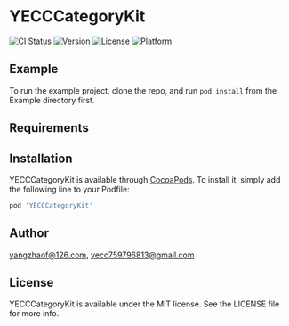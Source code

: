 # YECCCategoryKit

[![CI Status](https://img.shields.io/travis/yangzhaof@126.com/YECCCategoryKit.svg?style=flat)](https://travis-ci.org/yangzhaof@126.com/YECCCategoryKit)
[![Version](https://img.shields.io/cocoapods/v/YECCCategoryKit.svg?style=flat)](https://cocoapods.org/pods/YECCCategoryKit)
[![License](https://img.shields.io/cocoapods/l/YECCCategoryKit.svg?style=flat)](https://cocoapods.org/pods/YECCCategoryKit)
[![Platform](https://img.shields.io/cocoapods/p/YECCCategoryKit.svg?style=flat)](https://cocoapods.org/pods/YECCCategoryKit)

## Example

To run the example project, clone the repo, and run `pod install` from the Example directory first.

## Requirements

## Installation

YECCCategoryKit is available through [CocoaPods](https://cocoapods.org). To install
it, simply add the following line to your Podfile:

```ruby
pod 'YECCCategoryKit'
```

## Author

yangzhaof@126.com, yecc759796813@gmail.com

## License

YECCCategoryKit is available under the MIT license. See the LICENSE file for more info.
